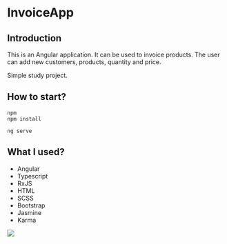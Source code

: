 # InvoiceApp

## Introduction

This is an Angular application. It can be used to invoice products. The user can add new customers, products, quantity and price.

Simple study project.

## How to start?

```
npm
npm install

ng serve
```

## What I used? 

- Angular
- Typescript
- RxJS
- HTML
- SCSS
- Bootstrap
- Jasmine
- Karma

![](https://i.imgur.com/rWALtyR.png)
